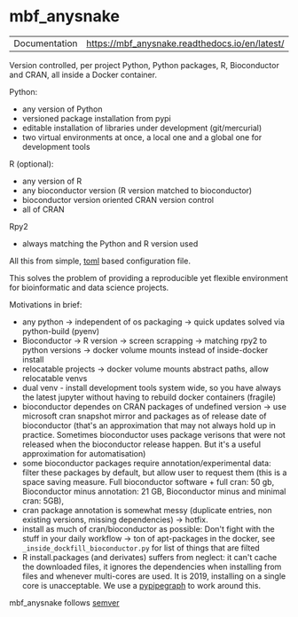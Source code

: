 # mbf_anysnake
|               |                                                                             |
|---------------|-----------------------------------------------------------------------------|
| Documentation | https://mbf_anysnake.readthedocs.io/en/latest/                              |

Version controlled, per project Python, Python packages, R, Bioconductor and CRAN,
all inside a Docker container.

Python:

 * any version of Python
 * versioned package installation from pypi
 * editable installation of libraries under development (git/mercurial)
 * two virtual environments at once, a local one and a global one for development tools 

R (optional):

 * any version of R
 * any bioconductor version (R version matched to bioconductor)
 * bioconductor version oriented CRAN version control
 * all of CRAN

Rpy2
 * always matching the Python and R version used

All this from simple, [toml](https://github.com/toml-lang/toml) based configuration file. 


This solves the problem of providing a reproducible yet flexible 
environment for bioinformatic and data science projects.


Motivations in brief: 

 * any python -> independent of os packaging -> quick updates
       solved via python-build (pyenv)
 * Bioconductor -> R version -> screen scrapping -> matching rpy2 to python versions
       -> docker volume mounts instead of inside-docker install
 * relocatable projects -> docker volume mounts abstract paths, allow relocatable
       venvs
 * dual venv - install development tools system wide, so you have always the latest jupyter
       without having to rebuild docker containers (fragile)
 * bioconductor dependes on CRAN packages of undefined version -> use microsoft 
       cran snapshot mirror and packages as of release date of bioconductor 
       (that's an approximation that may not always hold up in practice. Sometimes
       bioconductor uses package verisons that were not released when the
       bioconductor release happen. But it's a useful approximation for automatisation) 
 * some bioconductor packages require annotation/experimental data: 
       filter these packages by default, but allow user to request them 
       (this is a space saving measure. Full bioconductor software + full cran: 50 gb,
       Bioconductor minus annotation: 21 GB, Bioconductor minus and minimal cran: 5GB),
 * cran package annotation is somewhat messy (duplicate entries, non existing
       versions, missing dependencies) -> hotfix.
 * install as much of cran/bioconductor as possible: Don't fight with the stuff
       in your daily workflow -> ton of apt-packages in the docker, see
       `_inside_dockfill_bioconductor.py` for list of things that are filted
  * R install.packages (and derivates) suffers from neglect: 
       it can't cache the downloaded files, it ignores the dependencies when installing from files and whenever multi-cores
       are used. 
       It is 2019, installing on a single core is unacceptable. 
       We use a [pypipegraph](https://pypi.org/project/pypipegraph/) to work around this.



mbf_anysnake follows [semver](https://semver.org)
